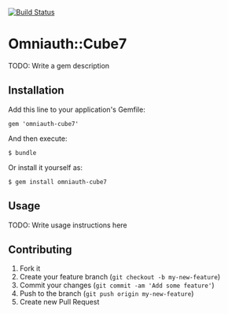 [![Build Status](https://travis-ci.org/siera26/omniauth-cube7.png?branch=master)](https://travis-ci.org/siera26/omniauth-cube7)
# Omniauth::Cube7

TODO: Write a gem description

## Installation

Add this line to your application's Gemfile:

    gem 'omniauth-cube7'

And then execute:

    $ bundle

Or install it yourself as:

    $ gem install omniauth-cube7

## Usage

TODO: Write usage instructions here

## Contributing

1. Fork it
2. Create your feature branch (`git checkout -b my-new-feature`)
3. Commit your changes (`git commit -am 'Add some feature'`)
4. Push to the branch (`git push origin my-new-feature`)
5. Create new Pull Request
